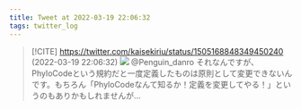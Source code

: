 ```yaml
---
title: Tweet at 2022-03-19 22:06:32
tags: twitter_log
---
```


> [!CITE] https://twitter.com/kaisekiriu/status/1505168848349450240 (2022-03-19 22:06:32)
> ![](https://twitter.com/kaisekiriu/status/1505168848349450240)
> @Penguin_danro それなんですが、PhyloCodeという規約だと一度定義したものは原則として変更できないんです。もちろん「PhyloCodeなんて知るか！定義を変更してやる！」というのもありかもしれませんが…
